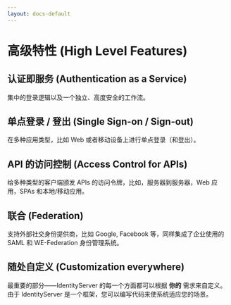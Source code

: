 ```yaml
---
layout: docs-default
---
```


# 高级特性 (High Level Features)

## 认证即服务 (Authentication as a Service)

集中的登录逻辑以及一个独立、高度安全的工作流。

## 单点登录 / 登出 (Single Sign-on / Sign-out)

在多种应用类型，比如 Web 或者移动设备上进行单点登录（和登出）。

## API 的访问控制 (Access Control for APIs)

给多种类型的客户端颁发 APIs 的访问令牌，比如，服务器到服务器，Web 应用，SPAs 和本地/移动应用。

## 联合 (Federation)

支持外部社交身份提供商，比如 Google, Facebook 等，同样集成了企业使用的 SAML 和 WE-Federation 身份管理系统。

## 随处自定义 (Customization everywhere)

最重要的部分——IdentityServer 的每一个方面都可以根据 **你的** 需求来自定义。由于 IdentityServer 是一个框架，您可以编写代码来使系统适应您的场景。